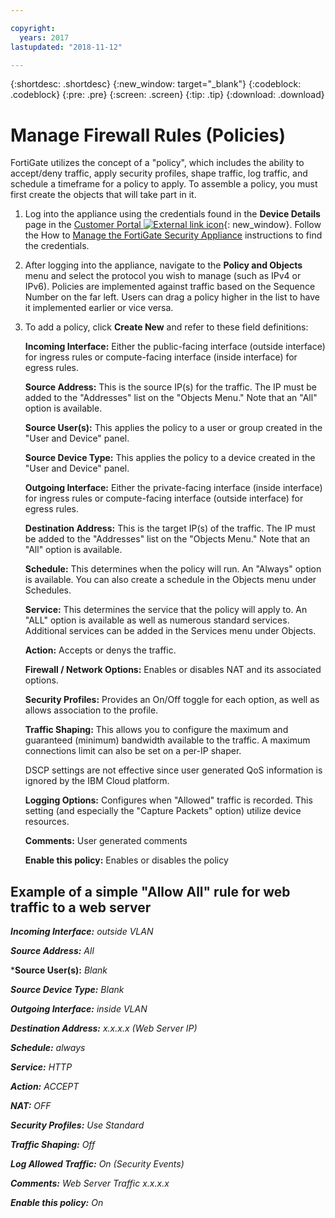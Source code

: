 ```yaml
---

copyright:
  years: 2017
lastupdated: "2018-11-12"

---
```


{:shortdesc: .shortdesc}
{:new_window: target="_blank"}
{:codeblock: .codeblock}
{:pre: .pre}
{:screen: .screen}
{:tip: .tip}
{:download: .download}

# Manage Firewall Rules (Policies)

FortiGate utilizes the concept of a "policy", which includes the ability to accept/deny traffic, apply security profiles, shape traffic, log traffic, and schedule a timeframe for a policy to apply. To assemble a policy, you must first create the objects that will take part in it. 

1. Log into the appliance using the credentials found in the **Device Details** page in the [Customer Portal ![External link icon](../../icons/launch-glyph.svg "External link icon")](https://control.softlayer.com/){: new_window}. Follow the How to [Manage the FortiGate Security Appliance](managing-fsa.html) instructions to find the credentials.
2. After logging into the appliance, navigate to the **Policy and Objects** menu and select the protocol you wish to manage (such as IPv4 or IPv6). Policies are implemented against traffic based on the Sequence Number on the far left. Users can drag a policy higher in the list to have it implemented earlier or vice versa.
3. To add a policy, click **Create New** and refer to these field definitions:

    **Incoming Interface:** Either the public-facing interface (outside interface) for ingress rules or compute-facing interface (inside interface) for egress rules.

    **Source Address:** This is the source IP(s) for the traffic. The IP must be added to the "Addresses" list on the "Objects Menu." Note that an "All" option is available.

    **Source User(s):** This applies the policy to a user or group created in the "User and Device" panel.

    **Source Device Type:** This applies the policy to a device created in the "User and Device" panel.

    **Outgoing Interface:** Either the private-facing interface (inside interface) for ingress rules or compute-facing interface (outside interface) for egress rules.

    **Destination Address:** This is the target IP(s) of the traffic. The IP must be added to the "Addresses" list on the "Objects Menu." Note that an "All" option is available.

    **Schedule:** This determines when the policy will run. An "Always" option is available. You can also create a schedule in the Objects menu under Schedules.

    **Service:** This determines the service that the policy will apply to. An "ALL" option is available as well as numerous standard services. Additional services can be added in the Services menu under Objects.

    **Action:** Accepts or denys the traffic. 

    **Firewall / Network Options:** Enables or disables NAT and its associated options.

    **Security Profiles:** Provides an On/Off toggle for each option, as well as allows association to the profile.

    **Traffic Shaping:** This allows you to configure the maximum and guaranteed (minimum) bandwidth available to the traffic. A maximum connections limit can also be set on a per-IP shaper. 

    DSCP settings are not effective since user generated QoS information is ignored by the IBM Cloud platform.

    **Logging Options:** Configures when "Allowed" traffic is recorded. This setting (and especially the "Capture Packets" option) utilize device resources.

    **Comments:** User generated comments

    **Enable this policy:** Enables or disables the policy

## Example of a simple "Allow All" rule for web traffic to a web server

***Incoming Interface:*** *outside VLAN*

***Source Address:*** *All*

***Source User(s):** *Blank*

***Source Device Type:*** *Blank*

***Outgoing Interface:*** *inside VLAN*

***Destination Address:*** *x.x.x.x (Web Server IP)*

***Schedule:*** *always*

***Service:*** *HTTP*

***Action:*** *ACCEPT*

***NAT:*** *OFF*

***Security Profiles:*** *Use Standard*

***Traffic Shaping:*** *Off*

***Log Allowed Traffic:*** *On (Security Events)*

***Comments:*** *Web Server Traffic x.x.x.x*

***Enable this policy:*** *On*
